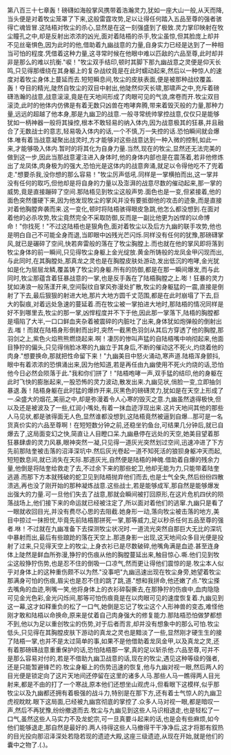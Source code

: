 第八百三十七章轰！磅礴如海般掌风携带着浩瀚灵力,犹如一座大山一般,从天而降,当头便是对着牧尘笼罩了下来,这般雷霆攻势,足以让得任何踏入五品至尊的强者骇得亡魂皆冒.这陆梧对牧尘的杀心,显然是在这一刻强盛到了极致.灵力掌印映射在牧尘瞳孔之中,却是反射出浓浓的凶光,面对着陆梧的杀手,牧尘虽惊,但其脸庞上却并不见丝毫惧色,因为此时的他,借助着九幽战意的力量,自身实力已经是达到了一种相当可怕的程度.凭借着这种力量,这寻常时候在他眼中难以匹敌的六品至尊,此时却并非是那么的难以抗衡."唳！"牧尘双手结印,顿时其脚下那九幽战意之灵便是仰天长鸣,只见得那缠绕在其身躯上的复杂战纹竟是在此时蠕动起来,然后以一种惊人的速度对着牧尘身体上蔓延而去.短短瞬息间,牧尘的皮肤表面,便是被那种战纹覆盖.轰！夺目的精光,陡然自牧尘的双目中射出,他陡然仰天长啸,那啸声之中,充斥着磅礴浩瀚的战意,战意滚滚,竟是在天地间形成了肉眼可见的气浪,席卷而开.牧尘双目滚烫,此时的他体内仿佛是有着无数只凶兽在咆哮奔腾,带来着毁灭般的力量,那种力量,远远的超越了他本身,那是九幽卫的战意.一般寻常统帅掌控战意,仅仅只是能够犹如一柄神器一般将其操控,根本不敢轻易的纳入体内,因为战意极其的狂暴,并且融合了无数战士的意志,轻易吸入体内的话,一个不慎,万一失控的话.恐怕瞬间就会爆体.唯有着当战意凝聚出战灵时,方才能够对这些战意达到一种入微的控制,如此一来,才能够吸入体内.暂时的将其化为自身力量.当然,现在的牧尘,显然还无法完美的做到这一步,因此当那战意灌注进入身体时,他的身体内部也是在震荡着,若非他修炼出了龙凤体,肉身极为的强大,恐怕光是这体内的战意奔涌,就足以令得他吃不了兜着走."想要杀我,没你想的那么容易！"牧尘厉声低吼.同样是一掌横拍而出,这一掌并没有任何的取巧,但他却是将自身的力量以及澎湃的战意尽数的催动起来,那一掌的威势,竟是直接蹦碎了空间.那陆梧见到牧尘这般声势.面色也是一变,但紧接着,他的面色突然僵硬下来,因为他发现牧尘的掌风并没有要抵御他的攻击的迹象,而是直接对着他胸膛奔袭而来.这一变化,顿时将陆梧骇得眼皮急跳,他怎么都没想到.在面对着他的必杀攻势,牧尘竟然完全不采取防御,反而是一副比他更为凶悍的以命博命！"你找死！"不过这陆梧也是狠角色,面对着牧尘以及后方九幽的联手攻势,他也是明白自己不可能全身而退,当即眼中凶残光芒闪烁.同样没有任何的犹豫,那磅礴掌风,就已是碾碎了空间,快若奔雷般的落在了牧尘胸膛上.而也就在他的掌风即将落到牧尘身体的前一瞬间,只见得牧尘身躯上金光绽放.黄金所铸般的龙凤金甲闪现而出,与此同时,在其胸膛处,那真龙之灵也是在胸膛皮肤处游动,发出低沉的咆哮,金光犹如是化为层层龙鳞,覆盖铸了牧尘的身躯.所有的防御,都是在那一瞬间爆发,而与此同时,牧尘那蕴含着狂暴战意的一掌,也是反手轰在了陆梧胸膛之上.嘭！狂暴的灵力犹如涛浪一般荡漾开来,空间裂纹自掌风弥漫处扩散,牧尘的身躯猛的一震,直接是倒射了下去,最后狠狠的射进大地,那片大地方圆千丈范围,都是在此时崩塌了下去,巨大的裂痕,对着远处急速的蔓延着.而在牧尘被一掌拍进大地时,那陆梧的情况同样是好不到哪里去,牧尘的那一掌,凶悍程度并不下于他,因此那一掌落下,陆梧的胸膛都是塌陷了大半,一口口鲜血夹杂着被震碎的内脏吐了出来,身体犹如炮弹般的倒射出去.嗤！而就在陆梧身形倒射而出时,突然一截黑色羽剑从其后方穿透了他的胸膛,那羽剑之上,紫色火焰熊熊燃烧起来.啊！凄厉的惨叫声猛的自陆梧嘴中响彻起来,他面目狰狞的偏头,只见得俏脸冰寒的九幽立于其身后,不断的催动这不死火,灼烧着他的肉身."想要换命,那就把性命留下来！"九幽美目中怒火涌动,寒声道.陆梧浑身颤抖,眼中有着浓浓的恐惧涌出来,因为他知道,若是再任由九幽使用不死火灼烧的话,恐怕他今日必然会陨落于此."我和你们拼了！"陆梧咆哮一声,双手猛的结印,他的身躯在此时飞快的膨胀起来,一股恐怖的灵力波动,散发出来.九幽见状,俏脸一变,立即抽剑暴退.轰！陆梧身躯在此时猛的爆炸开来,灰黑色的磅礴灵力,犹如是在天空上形成了一.朵盛大的烟花,美丽之中,却是弥漫着令人心寒的毁灭之意.九幽虽然退得极快,但以及还是被波及了一些,红润小嘴处,有着一抹血迹浮现出来.这片天地间其他的那些人马见状,都是骇得面无人色,显然谁都没想到,这陆梧竟然被逼到自爆…那可是一名货真价实的六品至尊啊！在短短数分钟之前,还稳坐钓鱼台,可结果几分钟后,就已自爆去了,这局面变幻之快,简直让人目瞪口呆.九幽悬停在远处的天空,她美目望着那狂暴肆虐的灵力风暴,眼神突然一凝,只见得一道灰光突然划过空间,迅速冲进了下方先前那陆奎被击落的沼泽深坑中.然后灰光卷起一道不知死活的狼狈身躯冲天而起,短短数息间,就已消失在天际.那道灰光,自然便是陆梧的神魄.借助着自爆的残余力量,他倒是将陆奎给救走了去,不过余下来的那些蛇卫,他却无能为力,只能带着陆奎逃遁.而那下方本就残破的蛇卫见到陆梧抛弃他们而去,也是士气全失,然后纷纷四散溃逃,再也没了刚开始的那种凝炼战意.这些战士,若是能够成军,那自然是能够爆发出强大的力量.可一旦他们失去了战意,那就会瞬间被打回原形,在这片危机四伏的陨落战场上,他们接下来的命运就已经被注定了,所以面对着他们的逃窜.九幽只是看了一眼就收回目光,并没有费尽心思的去阻截.她身形一动,落向牧尘被击落的地方,美目中掠过一抹担忧,毕竟先前陆梧那拼死一掌,那等威力,足以秒杀任何五品至尊的强者.咻！不过就在九幽准备下去探测牧尘状况时.一道流光突然自那巨大无比的深坑中暴射而出,最后有些踉跄的落在天空上.那道身影一出现,这天地间众多目光便是投射了过来,只见得天空上的牧尘,上身衣衫已是尽数破碎,他嘴角满是血迹.甚至连身体上陡然是鲜血所弥漫,狰狞的伤痕从他的胸膛蔓延出来,触目惊心.嘶.他们见到牧尘这般狰狞伤势,也是忍不住的倒吸一口凉气,然而更让得他们震惊的是.牧尘本人似乎对身体上的这种重伤颇不以为然."没事吧"九幽迅速出现在牧尘身旁,她望着牧尘那满身可怕的伤痕,眉尖也是忍不住的跳了跳,道."想和我拼命,他还嫩了点."牧尘搽去嘴角的血迹,咧嘴一笑,他将身体上的衣衫碎裂撕去,在那狰狞的伤痕中,血肉隐隐可见金光色彩,金光闪烁间,那等可怕伤痕竟是在以肉眼可见的速度恢复着.九幽见到这一幕,这才如释重负的松了一口气,她倒是忘记了牧尘这个人形神兽的变态,难怪他刚才敢和陆梧以命换命,原来是仗着自己肉身强大的修复能力.那陆梧恐怕做梦都想不到,他以为足以重创牧尘的伤势,对于后者而言,却并没有想象中的那么可怕.牧尘低头,只见得在其胸膛皮肤下游动的真龙之灵也是黯淡了一些,显然刚才硬生生的接了陆梧一掌,也并不是太过简单的事,如果不是他借助着龙凤金甲,以及真龙之灵,还有着那磅礴战意重重保护的话,恐怕陆梧那一掌,真的足以斩杀他.六品至尊,可并不是那么容易对付的,若是不借助九幽卫战意的话,现在的牧尘,遇见这种等级的强者,还是只能暂避锋芒的.牧尘身躯上的伤势迅速的恢复,他与九幽对视一眼,然后两人的目光便是锁定向了这片天地间还停留在这里的诸多人马.那些人马一瞧得两人目光射来,都是不由的打了一个寒战,原本他们还想坐山观虎斗,但看眼下这模样,似乎那牧尘以及九幽都还拥有着极强的战斗力,特别是在那下方,还有着士气惊人的九幽卫虎视眈眈.眼下这局面,已经被九幽宫彻底的掌控了.众多人马对视一眼,都是暗叹一声,然后不再犹豫,纷纷撤退而去.牧尘与九幽见到这些人马识相退走,也是轻松了一口气,虽然这些人马实力不及龙蛇宗,可一旦真要斗起来的话,也是会有些麻烦,如今他们能够退走,那自然是最好的.两人待得这些人马撤得干干净净后,这才将那有叙热的目光投向那沼泽深处若隐若现的遗迹大殿,这座三级遗迹,从现在开始,就是他们的囊中之物了.(.)。
